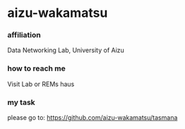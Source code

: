 # aizu-wakamatsu
### affiliation
Data Networking Lab, University of Aizu
### how to reach me
Visit Lab or REMs haus
### my task
please go to: https://github.com/aizu-wakamatsu/tasmana

